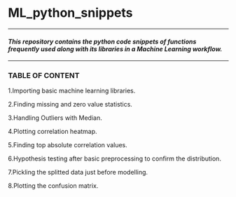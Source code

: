 # **ML_python_snippets**

---

#### ***This repository contains the python code snippets of functions frequently used along with its libraries in a Machine Learning workflow.***

---

### **TABLE OF CONTENT**

1.Importing basic machine learning libraries.

2.Finding missing and zero value statistics.

3.Handling Outliers with Median.

4.Plotting correlation heatmap.

5.Finding top absolute correlation values.

6.Hypothesis testing after basic preprocessing to confirm the distribution.

7.Pickling the splitted data just before modelling.

8.Plotting the confusion matrix.
